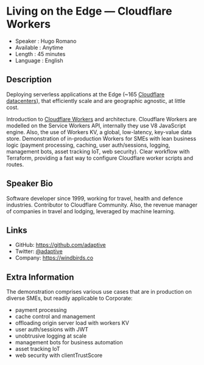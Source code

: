 Living on the Edge — Cloudflare Workers
=========================

* Speaker   : Hugo Romano
* Available : Anytime
* Length    : 45 minutes
* Language  : English

Description
-----------

Deploying serverless applications at the Edge (~165 [Cloudflare datacenters](https://www.cloudflare.com/network/)), that efficiently scale and are geographic agnostic, at little cost.

Introduction to [Cloudflare Workers](https://www.cloudflare.com/products/cloudflare-workers/) and architecture. Cloudflare Workers are modelled on the Service Workers API, internally they use V8 JavaScript engine. Also, the use of Workers KV, a global, low-latency, key-value data store.
Demonstration of in-production Workers for SMEs with lean business logic (payment processing, caching, user auth/sessions, logging, management bots, asset tracking IoT, web security).
Clear workflow with Terraform, providing a fast way to configure Cloudflare worker scripts and routes. 

Speaker Bio
-----------

Software developer since 1999, working for travel, health and defence industries. Contributor to Cloudflare Community. Also, the revenue manager of companies in travel and lodging, leveraged by machine learning. 

Links
-----
* GitHub: https://github.com/adaptive
* Twitter: [@adaptive](https://twitter.com/adaptive)
* Company: https://windbirds.co

Extra Information
-----------------
The demonstration comprises various use cases that are in production on diverse SMEs, but readily applicable to Corporate:
* payment processing
* cache control and management
* offloading origin server load with workers KV
* user auth/sessions with JWT
* unobtrusive logging at scale
* management bots for business automation
* asset tracking IoT
* web security with clientTrustScore